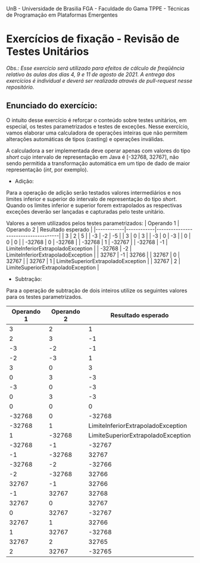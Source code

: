 UnB - Universidade de Brasilia
FGA - Faculdade do Gama
TPPE - Técnicas de Programação em Plataformas Emergentes


# Exercícios de fixação - Revisão de Testes Unitários

_Obs.: Esse exercício será utilizado para efeitos de cálculo de freqüência
relativo às aulas dos dias 4, 9 e 11 de agosto de 2021. A entrega dos exercícios
é individual e deverá ser realizada através de pull-request nesse
repositório._

## Enunciado do exercício:

O intuito desse exercício é reforçar o conteúdo sobre testes unitários, em
especial, os testes parametrizados e testes de exceções. Nesse exercício, vamos
elaborar uma calculadora de operações inteiras que não permitem alterações
automáticas de tipos (casting) e operações inválidas. 

A calculadora a ser implementada deve operar apenas com valores do tipo _short_
cujo intervalo de representação em Java é [-32768, 32767], não sendo permitida a
transformação automática em um tipo de dado de maior representação (_int_, por
exemplo). 

* Adição: 

Para a operação de adição serão testados valores intermediários e nos limites
inferior e superior do intervalo de representação do tipo _short_. Quando os
limites inferior e superior forem extrapolados as respectivas exceções deverão
ser lançadas e capturadas pelo teste unitário.

Valores a serem utilizados pelos testes parametrizados: 
| Operando 1 | Operando 2 | Resultado esperado                  |
|------------|------------|-------------------------------------|
|    3       |      2     |          5                          |
|   -3       |     -2     |         -5                          |
|   3        |      0     |          3                          |
|   -3       |      0     |         -3                          |
|    0       |      0     |          0                          |
|   -32768   |      0     |         -32768                      | 
|   -32768   |      1     |         -32767                      | 
|   -32768   |     -1     |  LimiteInferiorExtrapoladoException |
|   -32768   |     -2     |  LimiteInferiorExtrapoladoException |
|    32767   |     -1     |         32766                       |
|    32767   |      0     |         32767                       |
|    32767   |      1     |  LimiteSuperiorExtrapoladoException |
|    32767   |      2     |  LimiteSuperiorExtrapoladoException |


* Subtração:

Para a operação de subtração de dois inteiros utilize os seguintes valores para
os testes parametrizados.

| Operando 1 | Operando 2 | Resultado esperado                  |
|------------|------------|-------------------------------------|
|    3       |      2     |          1                          |
|    2       |      3     |         -1                          |
|   -3       |     -2     |         -1                          |
|   -2       |     -3     |          1                          |
|    3       |      0     |          3                          |
|    0       |      3     |         -3                          |
|   -3       |      0     |         -3                          |
|    0       |      3     |         -3                          |
|    0       |      0     |          0                          |
|   -32768   |      0     |         -32768                      | 
|   -32768   |      1     |  LimiteInferiorExtrapoladoException | 
|    1       |   -32768   |  LimiteSuperiorExtrapoladoException | 
|   -32768   |     -1     |         -32767                      |
|   -1       |   -32768   |          32767                      |
|   -32768   |     -2     |         -32766                      |
|   -2       |   -32768   |          32766                      |
|    32767   |     -1     |          32766                      |
|    -1      |    32767   |          32768                      |
|    32767   |      0     |          32767                      |
|    0       |    32767   |         -32767                      |
|    32767   |      1     |          32766                      |
|    1       |    32767   |         -32768                      |
|    32767   |      2     |          32765                      |
|    2       |    32767   |         -32765                      |
